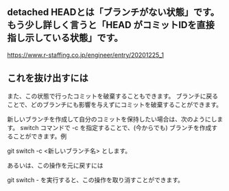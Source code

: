 ## detached HEADとは「ブランチがない状態」です。もう少し詳しく言うと「HEAD がコミットIDを直接指し示している状態」です。
https://www.r-staffing.co.jp/engineer/entry/20201225_1

## これを抜け出すには
また、この状態で行ったコミットを破棄することもできます。
ブランチに戻ることで、どのブランチにも影響を与えずにコミットを破棄することができます。

新しいブランチを作成して自分のコミットを保持したい場合は、次のようにします。
switch コマンドで -c を指定することで、(今からでも) ブランチを作成することができます。例

  git switch -c <新しいブランチ名> とします。

あるいは、この操作を元に戻すには

  git switch - を実行すると、この操作を取り消すことができます。

